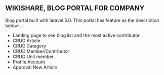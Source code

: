 ## WIKISHARE, BLOG PORTAL FOR COMPANY

Blog portal built with laravel 5.0. This portal has feature as the description below :
- Landing page to see blog list and the most active contributor
- CRUD Article
- CRUD Category
- CRUD Member/Contributor
- CRUD Unit member
- Profile Account
- Approval New Article